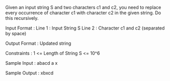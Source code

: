Given an input string S and two characters c1 and c2, you need to replace every occurrence of character c1 with character c2 in the given string.
Do this recursively.

Input Format :
Line 1 : Input String S
Line 2 : Character c1 and c2 (separated by space)

Output Format :
Updated string

Constraints :
1 <= Length of String S <= 10^6

Sample Input :
abacd
a x

Sample Output :
xbxcd